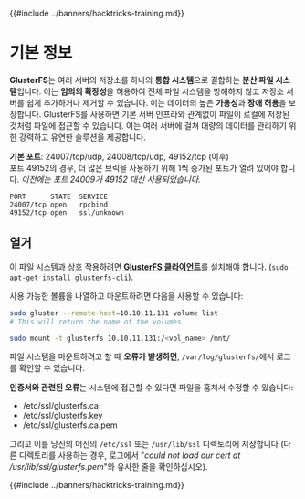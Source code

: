 {{#include ../banners/hacktricks-training.md}}

# 기본 정보

**GlusterFS**는 여러 서버의 저장소를 하나의 **통합 시스템**으로 결합하는 **분산 파일 시스템**입니다. 이는 **임의의 확장성**을 허용하여 전체 파일 시스템을 방해하지 않고 저장소 서버를 쉽게 추가하거나 제거할 수 있습니다. 이는 데이터의 높은 **가용성**과 **장애 허용**을 보장합니다. GlusterFS를 사용하면 기본 서버 인프라와 관계없이 파일이 로컬에 저장된 것처럼 파일에 접근할 수 있습니다. 이는 여러 서버에 걸쳐 대량의 데이터를 관리하기 위한 강력하고 유연한 솔루션을 제공합니다.

**기본 포트**: 24007/tcp/udp, 24008/tcp/udp, 49152/tcp (이후)\
포트 49152의 경우, 더 많은 브릭을 사용하기 위해 1씩 증가된 포트가 열려 있어야 합니다. _이전에는 포트 24009가 49152 대신 사용되었습니다._
```
PORT      STATE  SERVICE
24007/tcp open   rpcbind
49152/tcp open   ssl/unknown
```
## 열거

이 파일 시스템과 상호 작용하려면 [**GlusterFS 클라이언트**](https://download.gluster.org/pub/gluster/glusterfs/LATEST/)를 설치해야 합니다. (`sudo apt-get install glusterfs-cli`).

사용 가능한 볼륨을 나열하고 마운트하려면 다음을 사용할 수 있습니다:
```bash
sudo gluster --remote-host=10.10.11.131 volume list
# This will return the name of the volumes

sudo mount -t glusterfs 10.10.11.131:/<vol_name> /mnt/
```
파일 시스템을 마운트하려고 할 때 **오류가 발생하면**, `/var/log/glusterfs/`에서 로그를 확인할 수 있습니다.

**인증서와 관련된 오류**는 시스템에 접근할 수 있다면 파일을 훔쳐서 수정할 수 있습니다:

- /etc/ssl/glusterfs.ca
- /etc/ssl/glusterfs.key
- /etc/ssl/glusterfs.ca.pem

그리고 이를 당신의 머신의 `/etc/ssl` 또는 `/usr/lib/ssl` 디렉토리에 저장합니다 (다른 디렉토리를 사용하는 경우, 로그에서 "_could not load our cert at /usr/lib/ssl/glusterfs.pem_"와 유사한 줄을 확인하십시오). 

{{#include ../banners/hacktricks-training.md}}

